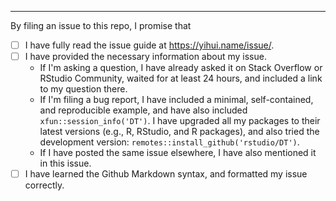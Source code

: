 


<!--
Please keep the portion below in your issue. Your issue will be closed if any of the boxes is not checked. In certain (rare) cases, you may be exempted if you give a brief explanation (e.g., you are only making a suggestion for improvement). Thanks!
-->

---

By filing an issue to this repo, I promise that

- [ ] I have fully read the issue guide at https://yihui.name/issue/.
- [ ] I have provided the necessary information about my issue.
    - If I'm asking a question, I have already asked it on Stack Overflow or RStudio Community, waited for at least 24 hours, and included a link to my question there.
    - If I'm filing a bug report, I have included a minimal, self-contained, and reproducible example, and have also included `xfun::session_info('DT')`. I have upgraded all my packages to their latest versions (e.g., R, RStudio, and R packages), and also tried the development version: `remotes::install_github('rstudio/DT')`.
    - If I have posted the same issue elsewhere, I have also mentioned it in this issue.
- [ ] I have learned the Github Markdown syntax, and formatted my issue correctly.
